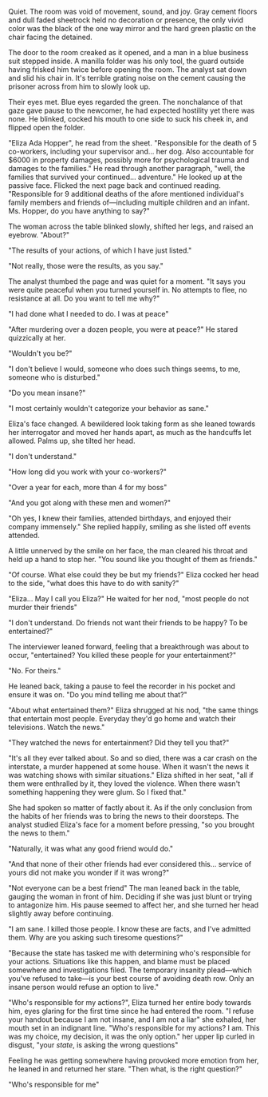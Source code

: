 Quiet. The room was void of movement, sound, and joy. Gray cement floors
and dull faded sheetrock held no decoration or presence, the only vivid
color was the black of the one way mirror and the hard green plastic on
the chair facing the detained.

The door to the room creaked as it opened, and a man in a blue business
suit stepped inside. A manilla folder was his only tool, the guard
outside having frisked him twice before opening the room. The analyst
sat down and slid his chair in. It's terrible grating noise on the
cement causing the prisoner across from him to slowly look up.

Their eyes met. Blue eyes regarded the green. The nonchalance of that
gaze gave pause to the newcomer, he had expected hostility yet there was
none. He blinked, cocked his mouth to one side to suck his cheek in, and
flipped open the folder.

"Eliza Ada Hopper", he read from the sheet. "Responsible for the death
of 5 co-workers, including your supervisor and… her dog. Also
accountable for $6000 in property damages, possibly more for
psychological trauma and damages to the families." He read through
another paragraph, "well, the families that survived your continued…
adventure." He looked up at the passive face. Flicked the next page
back and continued reading. "Responsible for 9 additional deaths of the
afore mentioned individual's family members and friends of—including
multiple children and an infant. Ms. Hopper, do you have anything to
say?"

The woman across the table blinked slowly, shifted her legs, and raised
an eyebrow. "About?"

"The results of your actions, of which I have just listed."

"Not really, those were the results, as you say."

The analyst thumbed the page and was quiet for a moment. "It says you
were quite peaceful when you turned yourself in. No attempts to flee, no
resistance at all. Do you want to tell me why?"

"I had done what I needed to do. I was at peace"

"After murdering over a dozen people, you were at peace?" He stared
quizzically at her.

"Wouldn't you be?"

"I don't believe I would, someone who does such things seems, to
me, someone who is disturbed."

"Do you mean insane?"

"I most certainly wouldn't categorize your behavior as sane."

Eliza's face changed. A bewildered look taking form as she leaned
towards her interrogator and moved her hands apart, as much as the
handcuffs let allowed. Palms up, she tilted her head.

"I don't understand."

"How long did you work with your co-workers?"

"Over a year for each, more than 4 for my boss"

"And you got along with these men and women?"

"Oh yes, I knew their families, attended birthdays, and enjoyed their
company immensely." She replied happily, smiling as she listed off
events attended.

A little unnerved by the smile on her face, the man cleared his throat
and held up a hand to stop her. "You sound like you thought of them as
friends."

"Of course. What else could they be but my friends?" Eliza cocked her
head to the side, "what does this have
to do with sanity?"

"Eliza… May I call you Eliza?" He waited for her nod, "most people do
not murder their friends"

"I don't understand. Do friends not want their friends to be happy? To
be entertained?"

The interviewer leaned forward, feeling that a breakthrough was about to
occur, "entertained? You killed these people for your entertainment?"

"No. For theirs."

He leaned back, taking a pause to feel the recorder in his pocket and
ensure it was on. "Do you mind telling me about that?"

"About what entertained them?" Eliza shrugged at his nod, "the same
things that entertain most people. Everyday they'd go home and watch
their televisions. Watch the news."

"They watched the news for entertainment? Did they tell you that?"

"It's all they ever talked about. So and so died, there was a car crash
on the interstate, a murder happened at some house. When it wasn't the
news it was watching shows with similar situations." Eliza shifted in
her seat, "all if them were enthralled by it, they loved the violence.
When there wasn't something happening they were glum. So I fixed that."

She had spoken so matter of factly about it. As if the only conclusion
from the habits of her friends was to bring the news to their doorsteps.
The analyst studied Eliza's face for a moment before pressing, "so you
brought the news to them."

"Naturally, it was what any good friend would do."

"And that none of their other friends had ever considered this…
service of yours did not make you wonder if it was wrong?"

"Not everyone can be a best friend"
The man leaned back in the table, gauging the woman in front of him.
Deciding if she was just blunt or trying to antagonize him. His pause
seemed to affect her, and she turned her head slightly away before
continuing.

"I am sane. I killed those people. I know these are facts, and I've
admitted them. Why are you asking such tiresome questions?"

"Because the state has tasked me with determining who's responsible for
your actions. Situations like this happen, and blame must be placed
somewhere and investigations filed. The temporary insanity plead—which
you've refused to take—is your best course of avoiding death row. Only
an insane person would refuse an option to live."

"Who's responsible for my actions?", Eliza turned her entire body
towards him, eyes glaring for the first time since he had entered the
room. "I refuse your handout because I am not insane, and I am not a
liar" she exhaled, her mouth set in an indignant line. "Who's
responsible for my actions? I am. This was my choice, my decision, it
was the only option." her upper lip curled in disgust, "your _state_, is
asking the wrong questions"

Feeling he was getting somewhere having provoked more emotion from her,
he leaned in and returned her stare. "Then what, is the right question?"

"Who's responsible for me"
